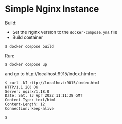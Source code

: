 # Simple Nginx Instance

Build:

- Set the Nginx version to the `docker-compose.yml` file
- Build container

```
$ docker compose build
```

Run:

```
$ docker compose up
```

and go to http://localhost:9015/index.html or:

```
$ curl -kI http://localhost:9015/index.html
HTTP/1.1 200 OK
Server: nginx/1.18.0
Date: Sat, 23 Apr 2022 11:11:38 GMT
Content-Type: text/html
Content-Length: 12
Connection: keep-alive

$ 
```